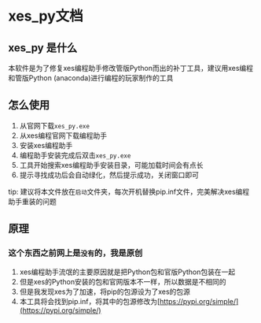 # xes_py文档
## xes_py 是什么

本软件是为了修复xes编程助手修改管版Python而出的补丁工具，建议用xes编程和管版Python (anaconda)进行编程的玩家制作的工具

## 怎么使用
1. 从官网下载`xes_py.exe`
2. 从xes编程官网下载编程助手
3. 安装xes编程助手
4. 编程助手安装完成后双击`xes_py.exe`
5. 工具开始搜索xes编程助手安装目录，可能加载时间会有点长
6. 提示寻找成功后会自动绿化，然后提示成功，关闭窗口即可

tip: 建议将本文件放在`启动`文件夹，每次开机替换pip.inf文件，完美解决xes编程助手重装的问题

## 原理
### 这个东西之前网上是`没有`的，我是原创
1. xes编程助手流氓的主要原因就是把Python包和官版Python包装在一起
2. 但是xes的Python安装的包和官网版本不一样，所以数据是不相同的
3. 但是我发现xes为了加速，将pip的包源设为了xes的包源
4. 本工具将会找到pip.inf，将其中的包源修改为[https://pypi.org/simple/](https://pypi.org/simple/)